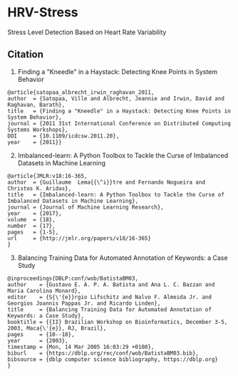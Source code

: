 # HRV-Stress

Stress Level Detection Based on Heart Rate Variability

## Citation

1. Finding a "Kneedle" in a Haystack: Detecting Knee Points in System Behavior

```
@article{satopaa_albrecht_irwin_raghavan_2011, 
author  = {Satopaa, Ville and Albrecht, Jeannie and Irwin, David and Raghavan, Barath}, 
title   = {Finding a "Kneedle" in a Haystack: Detecting Knee Points in System Behavior},
journal = {2011 31st International Conference on Distributed Computing Systems Workshops}, 
DOI     = {10.1109/icdcsw.2011.20},
year    = {2011}}
```

2. Imbalanced-learn: A Python Toolbox to Tackle the Curse of Imbalanced Datasets in Machine Learning

```
@article{JMLR:v18:16-365,
author  = {Guillaume  Lema{{\^i}}tre and Fernando Nogueira and Christos K. Aridas},
title   = {Imbalanced-learn: A Python Toolbox to Tackle the Curse of Imbalanced Datasets in Machine Learning},
journal = {Journal of Machine Learning Research},
year    = {2017},
volume  = {18},
number  = {17},
pages   = {1-5},
url     = {http://jmlr.org/papers/v18/16-365}
}
```

3. Balancing Training Data for Automated Annotation of Keywords: a Case Study

```
@inproceedings{DBLP:conf/wob/BatistaBM03,
author    = {Gustavo E. A. P. A. Batista and Ana L. C. Bazzan and Maria Carolina Monard},
editor    = {S{\'{e}}rgio Lifschitz and Nalvo F. Almeida Jr. and Georgios Joannis Pappas Jr. and Ricardo Linden},
title     = {Balancing Training Data for Automated Annotation of Keywords: a Case Study},
booktitle = {{II} Brazilian Workshop on Bioinformatics, December 3-5, 2003, Maca{\'{e}}, RJ, Brazil},
pages     = {10--18},
year      = {2003},
timestamp = {Mon, 14 Mar 2005 16:03:29 +0100},
biburl    = {https://dblp.org/rec/conf/wob/BatistaBM03.bib},
bibsource = {dblp computer science bibliography, https://dblp.org}
}
```
